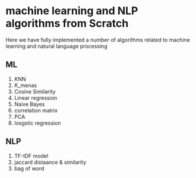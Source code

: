 # machine learning  and NLP algorithms from Scratch

Here we have fully implemented a number of algorithms related to machine learning and natural language processing
## ML

1.  KNN
2.  K_menas
3.  Cosine Similarity
4.  Linear regression
5.  Naive Bayes
6.  correlation matrix
7.  PCA
8.  losgstic regression

## NLP

1.  TF-IDF model
2.  jaccard distaance & similarity
3.  bag of word
